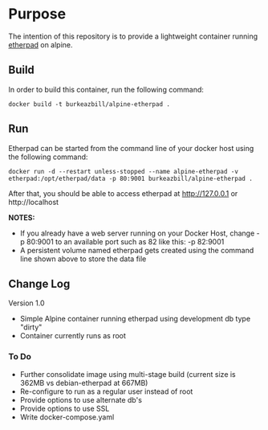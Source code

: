 # Purpose
The intention of this repository is to provide a lightweight container running [etherpad](http://etherpad.org) on alpine.

## Build

In order to build this container, run the following command:

```plain
docker build -t burkeazbill/alpine-etherpad .
```

## Run

Etherpad can be started from the command line of your docker host using the following command:

```plain
docker run -d --restart unless-stopped --name alpine-etherpad -v etherpad:/opt/etherpad/data -p 80:9001 burkeazbill/alpine-etherpad .
```

After that, you should be able to access etherpad at http://127.0.0.1 or http://localhost

**NOTES:**

- If you already have a web server running on your Docker Host, change -p 80:9001 to an available port such as 82 like this: -p 82:9001
- A persistent volume named etherpad gets created using the command line shown above to store the data file

## Change Log

Version 1.0

- Simple Alpine container running etherpad using development db type "dirty"
- Container currently runs as root

### To Do

- Further consolidate image using multi-stage build (current size is 362MB vs debian-etherpad at 667MB)
- Re-configure to run as a regular user instead of root
- Provide options to use alternate db's
- Provide options to use SSL
- Write docker-compose.yaml